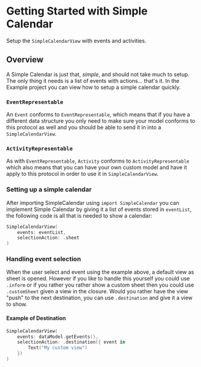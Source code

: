 # Getting Started with Simple Calendar

Setup the ``SimpleCalendarView`` with events and activities.

## Overview

A Simple Calendar is just that, _simple_, and should not take much to setup. The only thing it needs is a list of events with actions... that's it. In 
the Example project you can view how to setup a simple calendar quickly.

### `EventRepresentable`

An ``Event`` conforms to `EventRepresentable`, which means that if you have a different data structure you only need to make sure your model conforms 
to this protocol as well and you should be able to send it in into a ``SimpleCalendarView``. 

### `ActivityRepresentable`

As with `EventRepresentable`, ``Activity`` conforms to `ActivityRepresentable` which also means that you can have your own custom model and have it apply
to this protocol in order to use it in ``SimpleCalendarView``.

### Setting up a simple calendar

After importing SimpleCalendar using `import SimpleCalendar` you can implement Simple Calendar by giving it a list of events stored in `eventList`, the 
following code is all that is needed to show a calendar: 

```swift
SimpleCalendarView(
    events: eventList,
    selectionAction: .sheet
)
```

### Handling event selection

When the user select and event using the example above, a default view as sheet is opened. However if you like to handle this yourself you could use `.inform` 
or if you rather you rather show a custom sheet then you could use `.customSheet` given a view in the closure. Would you rather have the view "push" to the 
next destination, you can use `.destination` and give it a view to show.

#### Example of Destination
```swift
SimpleCalendarView(
    events: dataModel.getEvents(),
    selectionAction: .destination({ event in
        Text("My custom view")
    })
)
```

